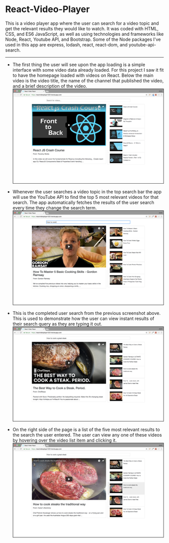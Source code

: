 # React-Video-Player
This is a video player app where the user can search for a video topic and get the relevant results they would like to watch. It was coded with HTML, CSS, and ES6 JavaScript, as well as using technologies and frameworks like Node, React, Youtube API, and Bootstrap. Some of the Node packages I've used in this app are express, lodash, react, react-dom, and youtube-api-search. 

---

- The first thing the user will see upon the app loading is a simple interface with some video data already loaded. For this project I saw it fit to have the homepage loaded with videos on React. Below the main video is the video title, the name of the channel that published the video, and a brief description of the video.
![HOME SCREEN](/read_me/1-home.png)

- Whenever the user searches a video topic in the top search bar the app will use the YouTube API to find the top 5 most relevant videos for that search. The app automatically fetches the results of the user search every time they change the search term.
![SEARCH ONE](/read_me/2-search-one.png)

- This is the completed user search from the previous screenshot above. This is used to demonstrate how the user can view instant results of their search query as they are typing it out.
![SEARCH TWO](/read_me/3-search-two.png)

- On the right side of the page is a list of the five most relevant results to the search the user entered. The user can view any one of these videos by hovering over the video list item and clicking it.
![VIDEO LIST](/read_me/4-video-list.png)
